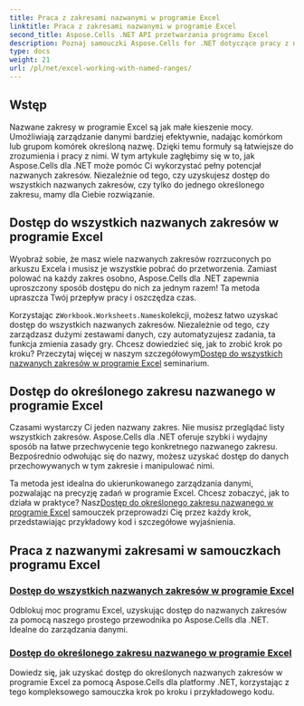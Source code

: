 ```yaml
---
title: Praca z zakresami nazwanymi w programie Excel
linktitle: Praca z zakresami nazwanymi w programie Excel
second_title: Aspose.Cells .NET API przetwarzania programu Excel
description: Poznaj samouczki Aspose.Cells for .NET dotyczące pracy z nazwanymi zakresami w programie Excel. Dowiedz się, jak uzyskać dostęp do wszystkich lub określonych nazwanych zakresów dzięki przewodnikom krok po kroku.
type: docs
weight: 21
url: /pl/net/excel-working-with-named-ranges/
---
```

## Wstęp

Nazwane zakresy w programie Excel są jak małe kieszenie mocy. Umożliwiają zarządzanie danymi bardziej efektywnie, nadając komórkom lub grupom komórek określoną nazwę. Dzięki temu formuły są łatwiejsze do zrozumienia i pracy z nimi. W tym artykule zagłębimy się w to, jak Aspose.Cells dla .NET może pomóc Ci wykorzystać pełny potencjał nazwanych zakresów. Niezależnie od tego, czy uzyskujesz dostęp do wszystkich nazwanych zakresów, czy tylko do jednego określonego zakresu, mamy dla Ciebie rozwiązanie.

## Dostęp do wszystkich nazwanych zakresów w programie Excel

Wyobraź sobie, że masz wiele nazwanych zakresów rozrzuconych po arkuszu Excela i musisz je wszystkie pobrać do przetworzenia. Zamiast polować na każdy zakres osobno, Aspose.Cells dla .NET zapewnia uproszczony sposób dostępu do nich za jednym razem! Ta metoda upraszcza Twój przepływ pracy i oszczędza czas.

 Korzystając z`Workbook.Worksheets.Names`kolekcji, możesz łatwo uzyskać dostęp do wszystkich nazwanych zakresów. Niezależnie od tego, czy zarządzasz dużymi zestawami danych, czy automatyzujesz zadania, ta funkcja zmienia zasady gry. Chcesz dowiedzieć się, jak to zrobić krok po kroku? Przeczytaj więcej w naszym szczegółowym[Dostęp do wszystkich nazwanych zakresów w programie Excel](./access-all-named-ranges/) seminarium.

## Dostęp do określonego zakresu nazwanego w programie Excel

Czasami wystarczy Ci jeden nazwany zakres. Nie musisz przeglądać listy wszystkich zakresów. Aspose.Cells dla .NET oferuje szybki i wydajny sposób na łatwe przechwycenie tego konkretnego nazwanego zakresu. Bezpośrednio odwołując się do nazwy, możesz uzyskać dostęp do danych przechowywanych w tym zakresie i manipulować nimi.

 Ta metoda jest idealna do ukierunkowanego zarządzania danymi, pozwalając na precyzję zadań w programie Excel. Chcesz zobaczyć, jak to działa w praktyce? Nasz[Dostęp do określonego zakresu nazwanego w programie Excel](./access-specific-named-range/) samouczek przeprowadzi Cię przez każdy krok, przedstawiając przykładowy kod i szczegółowe wyjaśnienia.

## Praca z nazwanymi zakresami w samouczkach programu Excel
### [Dostęp do wszystkich nazwanych zakresów w programie Excel](./access-all-named-ranges/)
Odblokuj moc programu Excel, uzyskując dostęp do nazwanych zakresów za pomocą naszego prostego przewodnika po Aspose.Cells dla .NET. Idealne do zarządzania danymi.
### [Dostęp do określonego zakresu nazwanego w programie Excel](./access-specific-named-range/)
Dowiedz się, jak uzyskać dostęp do określonych nazwanych zakresów w programie Excel za pomocą Aspose.Cells dla platformy .NET, korzystając z tego kompleksowego samouczka krok po kroku i przykładowego kodu.